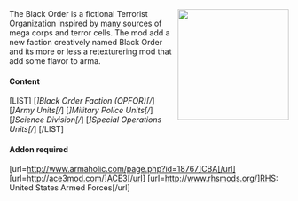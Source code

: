 <img src="https://raw.githubusercontent.com/EvulDev/TerroristOrganizationBlackOrder/master/Extra/logo01.png" width="200" align="right">
The Black Order is a fictional Terrorist Organization inspired by many sources of mega corps and terror cells. The mod add a new faction creatively named Black Order and its more or less a retexturering mod that add some flavor to arma. 

#### Content
[LIST]
[*]Black Order Faction (OPFOR)[/*]
[*]Army Units[/*]
[*]Military Police Units[/*]
[*]Science Division[/*]
[*]Special Operations Units[/*]
[/LIST]

#### Addon required
[url=http://www.armaholic.com/page.php?id=18767]CBA[/url]
[url=http://ace3mod.com/]ACE3[/url]
[url=http://www.rhsmods.org/]RHS: United States Armed Forces[/url]
